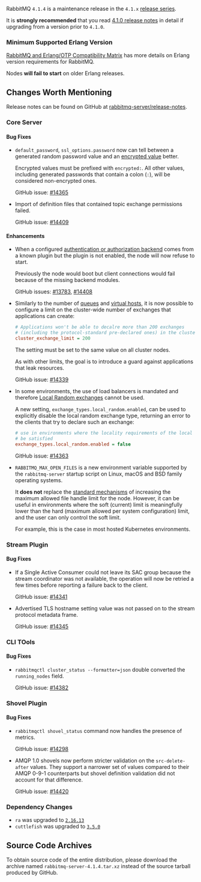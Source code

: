 RabbitMQ `4.1.4` is a maintenance release in the `4.1.x` [release series](https://www.rabbitmq.com/release-information).

It is **strongly recommended** that you read [4.1.0 release notes](https://github.com/rabbitmq/rabbitmq-server/releases/tag/v4.1.0)
in detail if upgrading from a version prior to `4.1.0`.


### Minimum Supported Erlang Version

[RabbitMQ and Erlang/OTP Compatibility Matrix](https://www.rabbitmq.com/docs/which-erlang) has more details on Erlang version requirements for RabbitMQ.

Nodes **will fail to start** on older Erlang releases.


## Changes Worth Mentioning

Release notes can be found on GitHub at [rabbitmq-server/release-notes](https://github.com/rabbitmq/rabbitmq-server/tree/v4.1.x/release-notes).


### Core Server

#### Bug Fixes

 * `default_password`, `ssl_options.password` now can tell between a generated random password
   value and an [encrypted value](https://www.rabbitmq.com/docs/configure#configuration-encryption) better.

   Encrypted values must be prefixed with `encrypted:`. All other values, including
   generated passwords that contain a colon (`:`), will be considered non-encrypted ones.

   GitHub issue: [#14365](https://github.com/rabbitmq/rabbitmq-server/pull/14365)

 * Import of definition files that contained topic exchange permissions failed.

   GitHub issue: [#14409](https://github.com/rabbitmq/rabbitmq-server/pull/14409)

#### Enhancements

 * When a configured [authentication or authorization backend](https://www.rabbitmq.com/docs/access-control#backends) comes from a known
   plugin but the plugin is not enabled, the node will now refuse to start.

   Previously the node would boot but client connections would fail because
   of the missing backend modules.

   GitHub issues: [#13783](https://github.com/rabbitmq/rabbitmq-server/discussions/13783), [#14408](https://github.com/rabbitmq/rabbitmq-server/pull/14408)

 * Similarly to the number of [queues](https://github.com/rabbitmq/rabbitmq-server/pull/11196) and [virtual hosts](https://github.com/rabbitmq/rabbitmq-server/pull/7798), it is now possible
   to configure a limit on the cluster-wide number of exchanges that applications
   can create:

   ```ini
   # Applications won't be able to decalre more than 200 exchanges
   # (including the protocol-standard pre-declared ones) in the cluster
   cluster_exchange_limit = 200
   ```

   The setting must be set to the same value on all cluster nodes.

   As with other limits, the goal is to introduce a guard against applications
   that leak resources.

   GitHub issue: [#14339](https://github.com/rabbitmq/rabbitmq-server/pull/14339)


 * In some environments, the use of load balancers is mandated and therefore
   [Local Random exchanges](https://www.rabbitmq.com/docs/local-random-exchange) cannot be used.

   A new setting, `exchange_types.local_random.enabled`, can be used to explicitly disable the local random exchange type,
   returning an error to the clients that try to declare such an exchange:

   ```ini
   # use in environments where the locality requirements of the local random exchange type cannot
   # be satisfied
   exchange_types.local_random.enabled = false
   ```

   GitHub issue: [#14363](https://github.com/rabbitmq/rabbitmq-server/pull/14363)

 * `RABBITMQ_MAX_OPEN_FILES` is a new environment variable supported by the `rabbitmq-server`
   startup script on Linux, macOS and BSD family operating systems.

   It **does not** replace the [standard mechanisms](https://www.rabbitmq.com/docs/networking#open-file-handle-limit) of increasing the maximum allowed
   file handle limit for the node. However, it can be useful in environments where the
   soft (current) limit is meaningfully lower than the hard (maximum allowed per system configuration) limit, and the user can only control the soft limit.

   For example, this is the case in most hosted Kubernetes environments.


### Stream Plugin

#### Bug Fixes

 * If a Single Active Consumer could not leave its SAC group because the stream
   coordinator was not available, the operation will now be retried a few times
   before reporting a failure back to the client.

   GitHub issue: [#14341](https://github.com/rabbitmq/rabbitmq-server/pull/14341)

 * Advertised TLS hostname setting value was not passed on to the stream protocol
   metadata frame.

   GitHub issue: [#14345](https://github.com/rabbitmq/rabbitmq-server/pull/14345)


### CLI TOols

#### Bug Fixes

 * `rabbitmqctl cluster_status --formatter=json` double converted the `running_nodes`
   field.

   GitHub issue: [#14382](https://github.com/rabbitmq/rabbitmq-server/pull/14382)


### Shovel Plugin

#### Bug Fixes

 * `rabbitmqctl shovel_status` command now handles the presence of metrics.

   GitHub issue: [#14298](https://github.com/rabbitmq/rabbitmq-server/pull/14298)

 * AMQP 1.0 shovels now perform stricter validation on the `src-delete-after` values.
   They support a narrower set of values compared to their AMQP 0-9-1 counterparts
   but shovel definition validation did not account for that difference.

   GitHub issue: [#14420](https://github.com/rabbitmq/rabbitmq-server/pull/14420)


### Dependency Changes

 * `ra` was upgraded to [`2.16.13`](https://github.com/rabbitmq/ra/releases)
 * `cuttlefish` was upgraded to [`3.5.0`](https://github.com/kyorai/cuttlefish/releases)


## Source Code Archives

To obtain source code of the entire distribution, please download the archive named `rabbitmq-server-4.1.4.tar.xz`
instead of the source tarball produced by GitHub.
